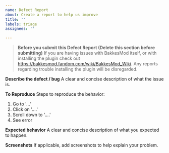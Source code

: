 ```yaml
---
name: Defect Report
about: Create a report to help us improve
title: ''
labels: triage
assignees: ''

---
```


> **Before you submit this Defect Report (Delete this section before submitting)**
> If you are having issues with BakkesMod itself, or with installing the plugin check out https://bakkesmod.fandom.com/wiki/BakkesMod_Wiki.
> Any reports regarding trouble installing the plugin will be disregarded.

**Describe the defect / bug**
A clear and concise description of what the issue is.

**To Reproduce**
Steps to reproduce the behavior:
1. Go to '...'
2. Click on '....'
3. Scroll down to '....'
4. See error

**Expected behavior**
A clear and concise description of what you expected to happen.

**Screenshots**
If applicable, add screenshots to help explain your problem.
